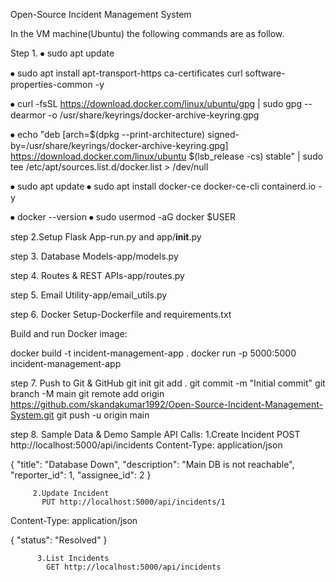 Open-Source Incident Management System

In the VM machine(Ubuntu) the following commands are as follow.

Step 1.
⦁	sudo apt update

⦁	sudo apt install apt-transport-https ca-certificates curl software-properties-common -y

⦁	curl -fsSL https://download.docker.com/linux/ubuntu/gpg | sudo gpg --dearmor -o /usr/share/keyrings/docker-archive-keyring.gpg

⦁	echo "deb [arch=$(dpkg --print-architecture) signed-by=/usr/share/keyrings/docker-archive-keyring.gpg] https://download.docker.com/linux/ubuntu $(lsb_release -cs) stable" | sudo tee /etc/apt/sources.list.d/docker.list > /dev/null

⦁	sudo apt update
⦁	sudo apt install docker-ce docker-ce-cli containerd.io -y

⦁	docker --version
⦁	sudo usermod -aG docker $USER

step 2.Setup Flask App-run.py and app/__init__.py

step 3. Database Models-app/models.py

step 4. Routes & REST APIs-app/routes.py

step 5. Email Utility-app/email_utils.py

step 6. Docker Setup-Dockerfile and requirements.txt

Build and run Docker image:

docker build -t incident-management-app .
docker run -p 5000:5000 incident-management-app

step 7. Push to Git & GitHub
        git init
        git add .
        git commit -m "Initial commit"
        git branch -M main
        git remote add origin https://github.com/skandakumar1992/Open-Source-Incident-Management-System.git
        git push -u origin main

step 8. Sample Data & Demo
        Sample API Calls: 
        1.Create Incident
           POST http://localhost:5000/api/incidents
Content-Type: application/json

{
    "title": "Database Down",
    "description": "Main DB is not reachable",
    "reporter_id": 1,
    "assignee_id": 2
}

         2.Update Incident
           PUT http://localhost:5000/api/incidents/1
Content-Type: application/json

{
    "status": "Resolved"
}

          3.List Incidents
            GET http://localhost:5000/api/incidents
